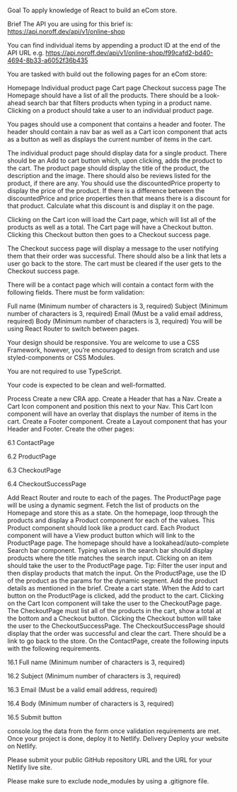 Goal
To apply knowledge of React to build an eCom store.

Brief
The API you are using for this brief is: https://api.noroff.dev/api/v1/online-shop

You can find individual items by appending a product ID at the end of the API URL e.g. https://api.noroff.dev/api/v1/online-shop/f99cafd2-bd40-4694-8b33-a6052f36b435

You are tasked with build out the following pages for an eCom store:

Homepage
Individual product page
Cart page
Checkout success page
The Homepage should have a list of all the products. There should be a look-ahead search bar that filters products when typing in a product name. Clicking on a product should take a user to an individual product page.

You pages should use a <Layout> component that contains a header and footer. The header should contain a nav bar as well as a Cart icon component that acts as a button as well as displays the current number of items in the cart.

The individual product page should display data for a single product. There should be an Add to cart button which, upon clicking, adds the product to the cart. The product page should display the title of the product, the description and the image. There should also be reviews listed for the product, if there are any. You should use the discountedPrice property to display the price of the product. If there is a difference between the discountedPrice and price properties then that means there is a discount for that product. Calculate what this discount is and display it on the page.

Clicking on the Cart icon will load the Cart page, which will list all of the products as well as a total. The Cart page will have a Checkout button. Clicking this Checkout button then goes to a Checkout success page.

The Checkout success page will display a message to the user notifying them that their order was successful. There should also be a link that lets a user go back to the store. The cart must be cleared if the user gets to the Checkout success page.

There will be a contact page which will contain a contact form with the following fields. There must be form validation:

Full name (Minimum number of characters is 3, required)
Subject (Minimum number of characters is 3, required)
Email (Must be a valid email address, required)
Body (Minimum number of characters is 3, required)
You will be using React Router to switch between pages.

Your design should be responsive. You are welcome to use a CSS Framework, however, you’re encouraged to design from scratch and use styled-components or CSS Modules.

You are not required to use TypeScript.

Your code is expected to be clean and well-formatted.

Process
Create a new CRA app.
Create a Header that has a Nav.
Create a Cart Icon component and position this next to your Nav. This Cart Icon component will have an overlay that displays the number of items in the cart.
Create a Footer component.
Create a Layout component that has your Header and Footer.
Create the other pages:

6.1 ContactPage

6.2 ProductPage

6.3 CheckoutPage

6.4 CheckoutSuccessPage

Add React Router and route to each of the pages. The ProductPage page will be using a dynamic segment.
Fetch the list of products on the Homepage and store this as a state.
On the homepage, loop through the products and display a Product component for each of the values. This Product component should look like a product card. Each Product component will have a View product button which will link to the ProductPage page.
The homepage should have a lookahead/auto-complete Search bar component. Typing values in the search bar should display products where the title matches the search input. Clicking on an item should take the user to the ProductPage page. Tip: Filter the user input and then display products that match the input.
On the ProductPage, use the ID of the product as the params for the dynamic segment. Add the product details as mentioned in the brief.
Create a cart state. When the Add to cart button on the ProductPage is clicked, add the product to the cart.
Clicking on the Cart Icon component will take the user to the CheckoutPage page.
The CheckoutPage must list all of the products in the cart, show a total at the bottom and a Checkout button.
Clicking the Checkout button will take the user to the CheckoutSuccessPage.
The CheckoutSuccessPage should display that the order was successful and clear the cart. There should be a link to go back to the store.
On the ContactPage, create the following inputs with the following requirements.

16.1 Full name (Minimum number of characters is 3, required)

16.2 Subject (Minimum number of characters is 3, required)

16.3 Email (Must be a valid email address, required)

16.4 Body (Minimum number of characters is 3, required)

16.5 Submit button

console.log the data from the form once validation requirements are met.
Once your project is done, deploy it to Netlify.
Delivery
Deploy your website on Netlify.

Please submit your public GitHub repository URL and the URL for your Netlify live site.

Please make sure to exclude node_modules by using a .gitignore file.

